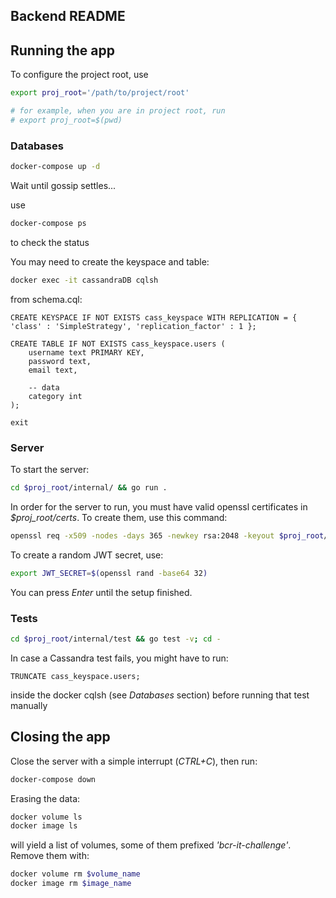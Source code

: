 ## Backend README

## Running the app

To configure the project root, use

```bash
export proj_root='/path/to/project/root'

# for example, when you are in project root, run
# export proj_root=$(pwd)
```

### Databases

```bash
docker-compose up -d
```

Wait until gossip settles...

use
```bash
docker-compose ps
```
to check the status

You may need to create the keyspace and table:

```bash
docker exec -it cassandraDB cqlsh
```

from schema.cql:
```cqlsh
CREATE KEYSPACE IF NOT EXISTS cass_keyspace WITH REPLICATION = { 'class' : 'SimpleStrategy', 'replication_factor' : 1 };

CREATE TABLE IF NOT EXISTS cass_keyspace.users (
	username text PRIMARY KEY,
	password text,
	email text,

	-- data
	category int
);

exit
```

### Server

To start the server:

```bash
cd $proj_root/internal/ && go run .
```

In order for the server to run, you must have valid openssl certificates in *$proj_root/certs*. To create them, use this command:

```bash
openssl req -x509 -nodes -days 365 -newkey rsa:2048 -keyout $proj_root/certs/server.key -out $proj_root/certs/server.crt -config $proj_root/certs/openssl.cnf -extensions v3_req
```

To create a random JWT secret, use:

```bash
export JWT_SECRET=$(openssl rand -base64 32)
```

You can press *Enter* until the setup finished.

### Tests

```bash
cd $proj_root/internal/test && go test -v; cd -
```

In case a Cassandra test fails, you might have to run:

```cqlsh
TRUNCATE cass_keyspace.users;
```

inside the docker cqlsh (see *Databases* section) before running that test manually


## Closing the app

Close the server with a simple interrupt (*CTRL+C*), then run:

```bash
docker-compose down
```

Erasing the data:

```bash
docker volume ls
docker image ls
```

will yield a list of volumes, some of them prefixed *'bcr-it-challenge'*. Remove them with:

```bash
docker volume rm $volume_name
docker image rm $image_name
```

